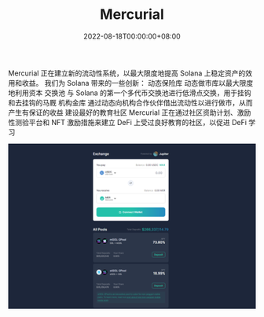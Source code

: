 ﻿---
title: "Mercurial"
description: "在 Solana 上构建稳定的流动性平台"
date: 2022-08-18T00:00:00+08:00
lastmod: 2022-08-18T00:00:00+08:00
draft: false
authors: ["boogArno"]
featuredImage: "mercurial.png"
tags: ["DeFi","Mercurial"]
categories: ["nfts"]
nfts: ["DeFi"]
blockchain: "Solana"
website: "https://www.mercurial.finance/"
twitter: "https://twitter.com/MercurialFi"
discord: "https://discord.com/invite/WwFwsVtvpH"
telegram: ""
github: ""
youtube: ""
twitch: ""
facebook: ""
instagram: ""
reddit: ""
medium: ""
steam: ""
gitbook: ""
googleplay: ""
appstore: ""
status: "Live"
weight: 
lightgallery: true
toc: true
pinned: false
recommend: false
recommend1: false
---
Mercurial 正在建立新的流动性系统，以最大限度地提高 Solana 上稳定资产的效用和收益。
我们为 Solana 带来的一些创新：
动态保险库
动态做市库以最大限度地利用资本
交换池
与 Solana 的第一个多代币交换池进行低滑点交换，用于挂钩和去挂钩的马厩
机构金库
通过动态向机构合作伙伴借出流动性以进行做市，从而产生有保证的收益
建设最好的教育社区
Mercurial 正在通过社区资助计划、激励性测验平台和 NFT 激励措施来建立 DeFi 上受过良好教育的社区，以促进 DeFi 学习

![mercurial-dapp-defi-solana-image1_d01e72fe746e5ee40ed49612ea1fa1b0](mercurial-dapp-defi-solana-image1_d01e72fe746e5ee40ed49612ea1fa1b0.png)